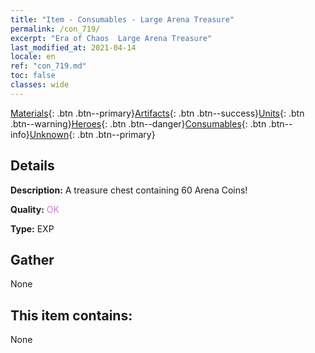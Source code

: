 ```yaml
---
title: "Item - Consumables - Large Arena Treasure"
permalink: /con_719/
excerpt: "Era of Chaos  Large Arena Treasure"
last_modified_at: 2021-04-14
locale: en
ref: "con_719.md"
toc: false
classes: wide
---
```

 [Materials](/Items/){: .btn .btn--primary}[Artifacts](/Items/Artifacts/){: .btn .btn--success}[Units](/Items/Units/){: .btn .btn--warning}[Heroes](/Items/Heroes/){: .btn .btn--danger}[Consumables](/Items/Consumables/){: .btn .btn--info}[Unknown](/Items/Unknown/){: .btn .btn--primary}

## Details
 **Description:** A treasure chest containing 60 Arena Coins!

 **Quality:** <span style="color: #DA70D6">OK</span>

 **Type:** EXP

## Gather

  None

## This item contains:

  None

